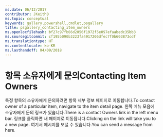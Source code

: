 ```yaml
---
ms.date: 06/12/2017
contributor: JKeithB
ms.topic: conceptual
keywords: gallery,powershell,cmdlet,psgallery
title: psgallery_contacting_item_owners
ms.openlocfilehash: bf27c97fb66d2056f1972f5e097efaabedc35bb3
ms.sourcegitcommit: cf195b090b3223fa4917206dfec7f0b603873cdf
ms.translationtype: HT
ms.contentlocale: ko-KR
ms.lasthandoff: 04/09/2018
---
```

# <a name="contacting-item-owners"></a><span data-ttu-id="26dfe-103">항목 소유자에게 문의</span><span class="sxs-lookup"><span data-stu-id="26dfe-103">Contacting Item Owners</span></span>

<span data-ttu-id="26dfe-104">특정 항목의 소유자에게 문의하려면 항목 세부 정보 페이지로 이동합니다.</span><span class="sxs-lookup"><span data-stu-id="26dfe-104">To contact owner of a particular item, navigate to the item detail page.</span></span>
<span data-ttu-id="26dfe-105">왼쪽 메뉴 모음에 소유자에게 문의 링크가 있습니다.</span><span class="sxs-lookup"><span data-stu-id="26dfe-105">There is a contact Owners link in the left menu bar.</span></span>
<span data-ttu-id="26dfe-106">링크를 클릭하면 새 페이지로 이동됩니다.</span><span class="sxs-lookup"><span data-stu-id="26dfe-106">Clicking on the link will take you to a new page.</span></span>
<span data-ttu-id="26dfe-107">여기서 메시지를 보낼 수 있습니다.</span><span class="sxs-lookup"><span data-stu-id="26dfe-107">You can send a message from here.</span></span>